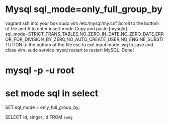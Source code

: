 # Mysql sql_mode=only_full_group_by

vagrant ssh into your box
sudo vim /etc/mysql/my.cnf
Scroll to the bottom of file and A to enter insert mode
Copy and paste [mysqld]
sql_mode=STRICT_TRANS_TABLES,NO_ZERO_IN_DATE,NO_ZERO_DATE,ERROR_FOR_DIVISION_BY_ZERO,NO_AUTO_CREATE_USER,NO_ENGINE_SUBSTITUTION to the bottom of the file
esc to exit input mode
:wq to save and close vim.
sudo service mysql restart to restart MySQL.
Done!


# mysql -p -u root

# set mode sql in select

SET sql_mode = only_full_group_by;

SELECT
	id,
	singer_id
FROM
	`song`
